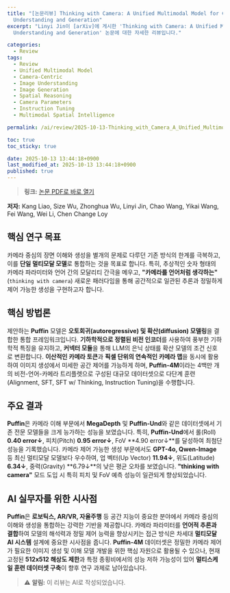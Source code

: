 ```yaml
---
title: "[논문리뷰] Thinking with Camera: A Unified Multimodal Model for Camera-Centric
  Understanding and Generation"
excerpt: "Linyi Jin이 [arXiv]에 게시한 'Thinking with Camera: A Unified Multimodal Model for Camera-Centric
  Understanding and Generation' 논문에 대한 자세한 리뷰입니다."

categories:
  - Review
tags:
  - Review
  - Unified Multimodal Model
  - Camera-Centric
  - Image Understanding
  - Image Generation
  - Spatial Reasoning
  - Camera Parameters
  - Instruction Tuning
  - Multimodal Spatial Intelligence

permalink: /ai/review/2025-10-13-Thinking_with_Camera_A_Unified_Multimodal_Model_for_Camera-Centric_Understanding_and_Generation/

toc: true
toc_sticky: true

date: 2025-10-13 13:44:18+0900
last_modified_at: 2025-10-13 13:44:18+0900
published: true
---
```

> **링크:** [논문 PDF로 바로 열기](https://arxiv.org/abs/2510.08673)

**저자:** Kang Liao, Size Wu, Zhonghua Wu, Linyi Jin, Chao Wang, Yikai Wang, Fei Wang, Wei Li, Chen Change Loy



## 핵심 연구 목표
카메라 중심의 장면 이해와 생성을 별개의 문제로 다루던 기존 방식의 한계를 극복하고, 이를 **단일 멀티모달 모델**로 통합하는 것을 목표로 합니다. 특히, 추상적인 숫자 형태의 카메라 파라미터와 언어 간의 모달리티 간극을 메우고, **"카메라를 언어처럼 생각하는"** (`thinking with camera`) 새로운 패러다임을 통해 공간적으로 일관된 추론과 정밀하게 제어 가능한 생성을 구현하고자 합니다.

## 핵심 방법론
제안하는 **Puffin** 모델은 **오토회귀(autoregressive) 및 확산(diffusion) 모델링**을 결합한 통합 프레임워크입니다. **기하학적으로 정렬된 비전 인코더**를 사용하여 풍부한 기하학적 특징을 유지하고, **커넥터 모듈**을 통해 LLM의 은닉 상태를 확산 모델의 조건 신호로 변환합니다. **이산적인 카메라 토큰**과 **픽셀 단위의 연속적인 카메라 맵**을 동시에 활용하여 이미지 생성에서 미세한 공간 제어를 가능하게 하며, **Puffin-4M**이라는 4백만 개의 비전-언어-카메라 트리플렛으로 구성된 대규모 데이터셋으로 다단계 훈련(Alignment, SFT, SFT w/ Thinking, Instruction Tuning)을 수행합니다.

## 주요 결과
**Puffin**은 카메라 이해 부문에서 **MegaDepth** 및 **Puffin-Und**와 같은 데이터셋에서 기존 전문 모델들을 크게 능가하는 성능을 보였습니다. 특히, **Puffin-Und**에서 롤(Roll) **0.40 error↓**, 피치(Pitch) **0.95 error↓**, FoV **4.90 error↓**를 달성하여 최첨단 성능을 기록했습니다. 카메라 제어 가능한 생성 부문에서도 **GPT-4o, Qwen-Image** 등 최신 멀티모달 모델보다 우수하여, 업 벡터(Up Vector) **11.94↓**, 위도(Latitude) **6.34↓**, 중력(Gravity) **6.79↓**의 낮은 평균 오차를 보였습니다. **"thinking with camera"** 모드 도입 시 특히 피치 및 FoV 예측 성능이 일관되게 향상되었습니다.

## AI 실무자를 위한 시사점
**Puffin**은 **로보틱스, AR/VR, 자율주행** 등 공간 지능이 중요한 분야에서 카메라 중심의 이해와 생성을 통합하는 강력한 기반을 제공합니다. 카메라 파라미터를 **언어적 추론과 결합**하여 모델의 해석력과 정밀 제어 능력을 향상시키는 접근 방식은 차세대 **멀티모달 AI 시스템** 설계에 중요한 시사점을 줍니다. **Puffin-4M** 데이터셋은 정밀한 카메라 제어가 필요한 이미지 생성 및 이해 모델 개발을 위한 핵심 자원으로 활용될 수 있으나, 현재 고정된 **512x512 해상도 제한**과 특정 종횡비에서의 성능 저하 가능성이 있어 **멀티스케일 훈련 데이터셋 구축**이 향후 연구 과제로 남아있습니다.

> ⚠️ **알림:** 이 리뷰는 AI로 작성되었습니다.